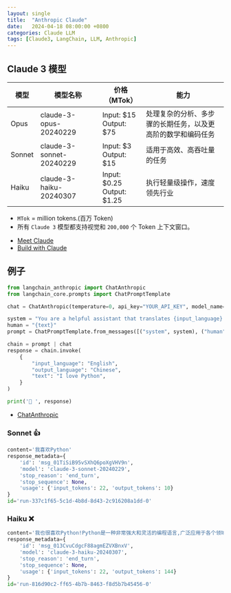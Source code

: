 ```yaml
---
layout: single
title:  "Anthropic Claude"
date:   2024-04-18 08:00:00 +0800
categories: Claude LLM
tags: [Claude3, LangChain, LLM, Anthropic]
---
```


## Claude 3 模型

| 模型 | 模型名称 | 价格（MTok） | 能力 |
| --- | --- | --- | --- |
| Opus | claude-3-opus-20240229 | Input: $15<br>Output: $75 | 处理复杂的分析、多步骤的长期任务，以及更高阶的数学和编码任务 |
| Sonnet | claude-3-sonnet-20240229 | Input: $3<br>Output: $15 | 适用于高效、高吞吐量的任务 |
| Haiku | claude-3-haiku-20240307 | Input: $0.25<br>Output: $1.25 | 执行轻量级操作，速度领先行业 |

- `MTok` = million tokens.(百万 Token)
- 所有 `Claude 3` 模型都支持视觉和 `200,000` 个 Token 上下文窗口。

* [Meet Claude](https://www.anthropic.com/claude)
* [Build with Claude](https://www.anthropic.com/api)

## 例子

```python
from langchain_anthropic import ChatAnthropic
from langchain_core.prompts import ChatPromptTemplate

chat = ChatAnthropic(temperature=0, api_key="YOUR_API_KEY", model_name="claude-3-sonnet-20240229")

system = "You are a helpful assistant that translates {input_language} to {output_language}."
human = "{text}"
prompt = ChatPromptTemplate.from_messages([("system", system), ("human", human)])

chain = prompt | chat
response = chain.invoke(
    {
        "input_language": "English",
        "output_language": "Chinese",
        "text": "I love Python",
    }
)

print('🤖 ', response)
```

- [ChatAnthropic](https://python.langchain.com/docs/integrations/chat/anthropic/)


### Sonnet 👍

```python
content='我喜欢Python'
response_metadata={
    'id': 'msg_01TiSiB95vSXhQ6poXgVHV9n', 
    'model': 'claude-3-sonnet-20240229', 
    'stop_reason': 'end_turn', 
    'stop_sequence': None, 
    'usage': {'input_tokens': 22, 'output_tokens': 10}
}
id='run-337c1f65-5c1d-4b8d-8d43-2c916208a1dd-0'
```

### Haiku ❌

```python
content='我也很喜欢Python!Python是一种非常强大和灵活的编程语言,广泛应用于各个领域,包括Web开发、数据分析、机器学习等。它的语法简单易学,代码可读性强,是初学者和专业开发者都喜欢的选择。我很高兴你也对Python感兴趣,希望你在学习和使用Python的过程中能有所收获,并能够充分发挥它的强大功能。'
response_metadata={
    'id': 'msg_013CvuCdgcF88agmEZVXBnxV', 
    'model': 'claude-3-haiku-20240307', 
    'stop_reason': 'end_turn', 
    'stop_sequence': None, 
    'usage': {'input_tokens': 22, 'output_tokens': 144}
}
id='run-816d90c2-ff65-4b7b-8463-f8d5b7b45456-0'
```
